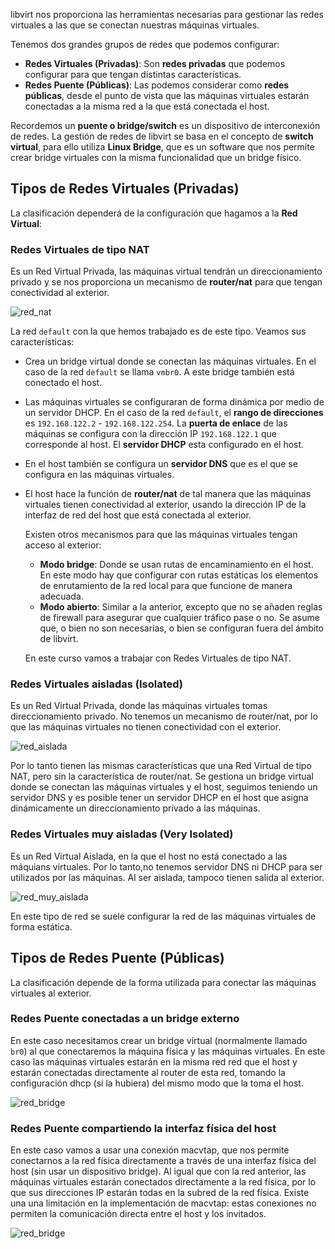 libvirt nos proporciona las herramientas necesarias para gestionar las redes virtuales a las que se conectan nuestras máquinas virtuales.

Tenemos dos grandes grupos de redes que podemos configurar:

* **Redes Virtuales (Privadas)**: Son **redes privadas** que podemos configurar para que tengan distintas características.
* **Redes Puente (Públicas)**: Las podemos considerar como **redes públicas**, desde el punto de vista que las máquinas virtuales estarán conectadas a la misma red a la que está conectada el host.

Recordemos un **puente o bridge/switch** es un dispositivo de interconexión de redes. La gestión de redes de libvirt se basa en el concepto de **switch virtual**, para ello utiliza **Linux Bridge**, que es un software que nos permite crear bridge virtuales con la misma funcionalidad que un bridge físico.

## Tipos de Redes Virtuales (Privadas)

La clasificación dependerá de la configuración que hagamos a la **Red Virtual**:

### Redes Virtuales de tipo NAT

Es un Red Virtual Privada, las máquinas virtual tendrán un direccionamiento privado y se nos proporciona un mecanismo de **router/nat** para que tengan conectividad al exterior.

![red_nat](img/red_nat.drawio.png)

La red `default` con la que hemos trabajado es de este tipo. Veamos sus características:

* Crea un bridge virtual donde se conectan las máquinas virtuales. En el caso de la red `default` se llama `vmbr0`. A este bridge también está conectado el host.
* Las máquinas virtuales se configuraran de forma dinámica por medio de un servidor DHCP. En el caso de la red `default`, el **rango de direcciones** es `192.168.122.2` - `192.168.122.254`. La **puerta de enlace** de las máquinas se configura con la dirección IP `192.168.122.1` que corresponde al host. El **servidor DHCP** esta configurado en el host. 
* En el host también se configura un **servidor DNS** que es el que se configura en las máquinas virtuales.
* El host hace la función de **router/nat** de tal manera que las máquinas virtuales tienen conectividad al exterior, usando la dirección IP de la interfaz de red del host que está conectada al exterior.

	Existen otros mecanismos para que las máquinas virtuales tengan acceso al exterior:

	* **Modo bridge**: Donde se usan rutas de encaminamiento en el host. En este modo hay que configurar con rutas estáticas los elementos de enrutamiento de la red local para que funcione de manera adecuada.
	* **Modo abierto**: Similar a la anterior, excepto que no se añaden reglas de firewall para asegurar que cualquier tráfico pase o no. Se asume que, o bien no son necesarias, o bien se configuran fuera del ámbito de libvirt.

	En este curso vamos a trabajar con Redes Virtuales de tipo NAT.

### Redes Virtuales aisladas (Isolated)

Es un Red Virtual Privada, donde las máquinas virtuales tomas direccionamiento privado. No tenemos un mecanismo de router/nat, por lo que las máquinas virtuales no tienen conectividad con el exterior. 

![red_aislada](img/red_aislada.drawio.png)

Por lo tanto tienen las mismas características que una Red Virtual de tipo NAT, pero sin la característica de router/nat. Se gestiona un bridge virtual donde se conectan las máquinas virtuales y el host, seguimos teniendo un servidor DNS y es posible tener un servidor DHCP en el host que asigna dinámicamente un direccionamiento privado a las máquinas.

### Redes Virtuales muy aisladas (Very Isolated)

Es un Red Virtual Aislada, en la que el host no está conectado a las máquians virtuales. Por lo tanto,no tenemos servidor DNS ni DHCP para ser utilizados por las máquinas. Al ser aislada, tampoco tienen salida al exterior.

![red_muy_aislada](img/red_muy_aislada.drawio.png)

En este tipo de red se suele configurar la red de las máquinas virtuales de forma estática.

## Tipos de Redes Puente (Públicas)

La clasificación depende de la forma utilizada para conectar las máquinas virtuales al exterior.

### Redes Puente conectadas a un bridge externo

En este caso necesitamos crear un bridge virtual (normalmente llamado `br0`) al que conectaremos la máquina física y las máquinas virtuales. En este caso las máquinas virtuales estarán en la misma red red que el host y estarán conectadas directamente al router de esta red, tomando la configuración dhcp (si la hubiera) del mismo modo que la toma el host.

![red_bridge](img/red_bridge.drawio.png)

### Redes Puente compartiendo la interfaz física del host

En este caso vamos a usar una conexión macvtap, que nos permite conectarnos a la red física directamente a través de una interfaz física del host (sin usar un dispositivo bridge). Al igual que con la red anterior, las máquinas virtuales estarán conectados directamente a la red física, por lo que sus direcciones IP estarán todas en la subred de la red física. Existe una una limitación en la implementación de macvtap: estas conexiones no permiten la comunicación directa entre el host y los invitados.

![red_bridge](img/red_bridge2.drawio.png)
